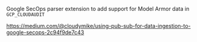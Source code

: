 Google SecOps parser extension to add support for Model Armor data in `GCP_CLOUDAUDIT`

https://medium.com/@cloudymike/using-pub-sub-for-data-ingestion-to-google-secops-2c94f9de7c43
